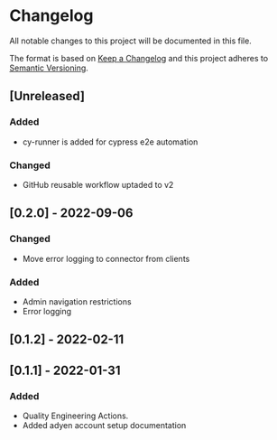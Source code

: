 # Changelog

All notable changes to this project will be documented in this file.

The format is based on [Keep a Changelog](http://keepachangelog.com/en/1.0.0/)
and this project adheres to [Semantic Versioning](http://semver.org/spec/v2.0.0.html).

## [Unreleased]

### Added

- cy-runner is added for cypress e2e automation

### Changed

- GitHub reusable workflow uptaded to v2

## [0.2.0] - 2022-09-06

### Changed

- Move error logging to connector from clients

### Added

- Admin navigation restrictions
- Error logging

## [0.1.2] - 2022-02-11

## [0.1.1] - 2022-01-31

### Added

- Quality Engineering Actions.
- Added adyen account setup documentation
